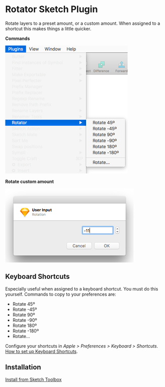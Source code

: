 # Rotator Sketch Plugin

Rotate layers to a preset amount, or a custom amount. When assigned to a shortcut this makes things a little quicker.



**Commands**

![Example](screenshots/menu.png?raw=true "Example")



**Rotate custom amount**

![Example](screenshots/dialog.png?raw=true "Example")

## Keyboard Shortcuts

Especially useful when assigned to a keyboard shortcut. You must do this yourself. Commands to copy to your preferences are:

- Rotate 45º
- Rotate -45º
- Rotate 90º
- Rotate -90º
- Rotate 180º
- Rotate -180º
- Rotate...

Configure your shortcuts in  _Apple > Preferences > Keyboard > Shortcuts_.
[How to set up Keyboard Shortcuts](http://www.sketchtips.info/articles/custom-shortcuts).

## Installation

[Install from Sketch Toolbox](http://sketchtoolbox.com/)
